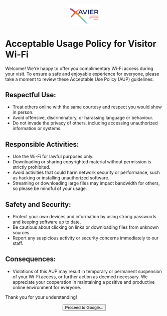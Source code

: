 <p align="center">
  <img width="100" src="/XCETlogo.png" alt="Xavier CET logo">
</p>

# Acceptable Usage Policy for Visitor Wi-Fi
Welcome! We're happy to offer you complimentary Wi-Fi access during your visit. To ensure a safe and enjoyable experience for everyone, please take a moment to review these Acceptable Use Policy (AUP) guidelines:

## Respectful Use:
- Treat others online with the same courtesy and respect you would show in person.
- Avoid offensive, discriminatory, or harassing language or behaviour.
- Do not invade the privacy of others, including accessing unauthorized information or systems.

## Responsible Activities:
- Use the Wi-Fi for lawful purposes only.
- Downloading or sharing copyrighted material without permission is strictly prohibited.
- Avoid activities that could harm network security or performance, such as hacking or installing unauthorized software.
- Streaming or downloading large files may impact bandwidth for others, so please be mindful of your usage.

## Safety and Security:
- Protect your own devices and information by using strong passwords and keeping software up to date.
- Be cautious about clicking on links or downloading files from unknown sources.
- Report any suspicious activity or security concerns immediately to our staff.

## Consequences:
- Violations of this AUP may result in temporary or permanent suspension of your Wi-Fi access, or further action as deemed necessary. We appreciate your cooperation in maintaining a positive and productive online environment for everyone.


Thank you for your understanding!


<p align="center">
<button type="button" onclick="location.href = 'https://google.co.uk';">Proceed to Google...</button>
</p>
